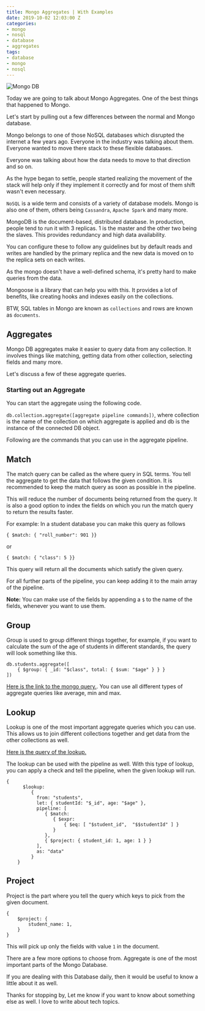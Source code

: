 ```yaml
---
title: Mongo Aggregates | With Examples
date: 2019-10-02 12:03:00 Z
categories:
- mongo
- nosql
- database
- aggregates
tags:
- database
- mongo
- nosql
---
```


![Mongo DB](https://webassets.mongodb.com/_com_assets/cms/mongodb_logo1-76twgcu2dm.png)

Today we are going to talk about Mongo Aggregates. One of the best things that happened to Mongo.


Let's start by pulling out a few differences between the normal and Mongo database.


Mongo belongs to one of those NoSQL databases which disrupted the internet a few years ago. Everyone in the industry was talking about them. Everyone wanted to move there stack to these flexible databases.


Everyone was talking about how the data needs to move to that direction and so on.


As the hype began to settle, people started realizing the movement of the stack will help only if they implement it correctly and for most of them shift wasn't even necessary.


`NoSQL` is a wide term and consists of a variety of database models. Mongo is also one of them, others being `Cassandra`, `Apache Spark` and many more.


MongoDB is the document-based, distributed database. In production, people tend to run it with 3 replicas. 1 is the master and the other two being the slaves. This provides redundancy and high data availability.


You can configure these to follow any guidelines but by default reads and writes are handled by the primary replica and the new data is moved on to the replica sets on each writes.


As the mongo doesn't have a well-defined schema, it's pretty hard to make queries from the data.


Mongoose is a library that can help you with this. It provides a lot of benefits, like creating hooks and indexes easily on the collections.


BTW, SQL tables in Mongo are known as `collections` and rows are known as `documents`.


## Aggregates

Mongo DB aggregates make it easier to query data from any collection. It involves things like matching, getting data from other collection, selecting fields and many more.

Let's discuss a few of these aggregate queries.

### Starting out an Aggregate

You can start the aggregate using the following code.

`db.collection.aggregate([aggregate pipeline commands])`, where collection is the name of the collection on which aggregate is applied and db is the instance of the connected DB object.

Following are the commands that you can use in the aggregate pipeline.

## Match


The match query can be called as the where query in SQL terms. You tell the aggregate to get the data that follows the given condition. It is recommended to keep the match query as soon as possible in the pipeline.


This will reduce the number of documents being returned from the query. It is also a good option to index the fields on which you run the match query to return the results faster.


For example: In a student database you can make this query as follows


`{ $match: { "roll_number": 901 }}`


or


`{ $match: { "class": 5 }}`


This query will return all the documents which satisfy the given query.


For all further parts of the pipeline, you can keep adding it to the main array of the pipeline.



**Note:** You can make use of the fields by appending a `$` to the name of the fields, whenever you want to use them.


## Group


Group is used to group different things together, for example, if you want to calculate the sum of the age of students in different standards, the query will look something like this.


```
db.students.aggregate([
    { $group: { _id: "$class", total: { $sum: "$age" } } }
])
```


[Here is the link to the mongo query.](https://mongoplayground.net/p/-1e-TS53Tzf). You can use all different types of aggregate queries like average, min and max.


## Lookup


Lookup is one of the most important aggregate queries which you can use. This allows us to join different collections together and get data from the other collections as well.

[Here is the query of the lookup.](https://mongoplayground.net/p/rY_VqBk_XXE)

The lookup can be used with the pipeline as well. With this type of lookup, you can apply a check and tell the pipeline, when the given lookup will run.

```
{
      $lookup:
         {
           from: "students",
           let: { studentId: "$_id", age: "$age" },
           pipeline: [
              { $match:
                 { $expr:
                     { $eq: [ "$student_id",  "$$studentId" ] }
                 }
              },
              { $project: { student_id: 1, age: 1 } }
           ],
           as: "data"
         }
    }
```

## Project

Project is the part where you tell the query which keys to pick from the given document.

```
{
    $project: {
        student_name: 1,
    }
}
```

This will pick up only the fields with value `1` in the document.

There are a few more options to choose from. Aggregate is one of the most important parts of the Mongo Database.

If you are dealing with this Database daily, then it would be useful to know a little about it as well.

Thanks for stopping by, Let me know if you want to know about something else as well. I love to write about tech topics.